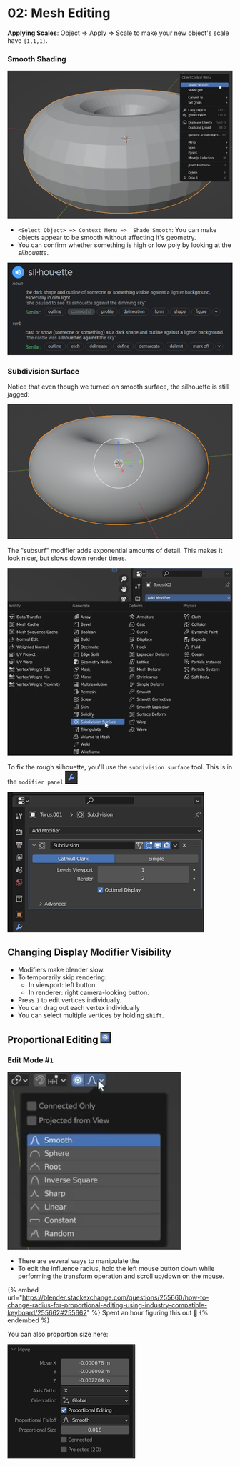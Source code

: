 # 02: Mesh Editing

**Applying Scales**: Object => Apply => Scale to make your new object's scale have `{1,1,1}`.

### Smooth Shading

![](<../../.gitbook/assets/image (643).png>)

* `<Select Object> => Context Menu =>  Shade Smooth`: You can make objects appear to be smooth without affecting it's geometry.&#x20;
* You can confirm whether something is high or low poly by looking at the _silhouette_.

![Search Results: Google / Oxford Languages ©2022 ](<../../.gitbook/assets/image (653).png>)

### Subdivision Surface

Notice that even though we turned on smooth surface, the silhouette is still jagged:

![Jagged silhouette on donut](<../../.gitbook/assets/image (646).png>)

The "subsurf" modifier adds exponential amounts of detail. This makes it look nicer, but slows down render times.

![Modifier Panel => Add => Subdivision Surface](<../../.gitbook/assets/image (658).png>)

To fix the rough silhouette, you'll use the `subdivision surface` tool. This is in the `modifier panel` ![](<../../.gitbook/assets/image (656).png>)

![](<../../.gitbook/assets/image (648).png>)

## Changing Display Modifier Visibility

* Modifiers make blender slow.
* To temporarily skip rendering:
  * In viewport: left button
  * In renderer: right camera-looking button.
* Press `1` to edit vertices individually.
* You can drag out each vertex individually
* You can select multiple vertices by holding `shift`.

## Proportional Editing ![](<../../.gitbook/assets/image (651).png>)

### Edit Mode #`1`

![You can control the proportion between each vertex. Default is smooth.](<../../.gitbook/assets/image (638).png>)

* There are several ways to manipulate the&#x20;
* To edit the influence radius, hold the left mouse button down while performing the transform operation and scroll up/down on the mouse.

{% embed url="https://blender.stackexchange.com/questions/255660/how-to-change-radius-for-proportional-editing-using-industry-compatible-keyboard/255662#255662" %}
Spent an hour figuring this out :turtle:
{% endembed %}

You can also proportion size here:

![](<../../.gitbook/assets/image (654).png>)

